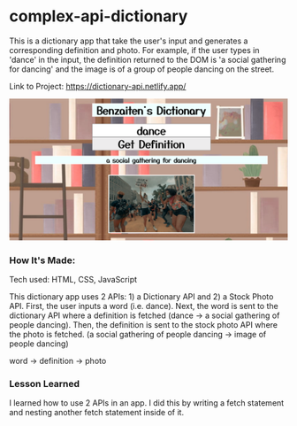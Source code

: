 # complex-api-dictionary

This is a dictionary app that take the user's input and generates a corresponding definition and photo. For example, if the user types in 'dance' in the input, the definition returned to the DOM is 'a social gathering for dancing' and the image is of a group of people dancing on the street. 

Link to Project: https://dictionary-api.netlify.app/

![Project Image](/pic/dictionary.png)


### How It's Made:

Tech used: HTML, CSS, JavaScript

This dictionary app uses 2 APIs: 1) a Dictionary API and 2) a Stock Photo API. First, the user inputs a word (i.e. dance). Next, the word is sent to the dictionary API where a definition is fetched (dance -> a social gathering of people dancing). Then, the definition is sent to the stock photo API where the photo is fetched. (a social gathering of people dancing -> image of people dancing) 

word -> definition -> photo


### Lesson Learned

I learned how to use 2 APIs in an app. I did this by writing a fetch statement and nesting another fetch statement inside of it. 
 

###